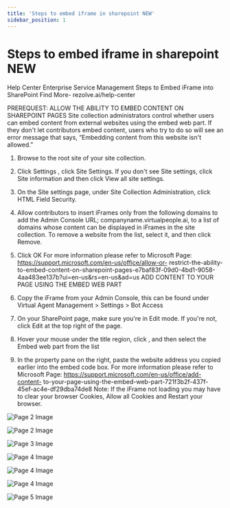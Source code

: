 ```yaml
---
title: 'Steps to embed iframe in sharepoint NEW'
sidebar_position: 1
---
```



# Steps to embed iframe in sharepoint NEW

Help Center
Enterprise Service Management
Steps to Embed
iFrame
into SharePoint
Find More- rezolve.ai/help-center

PREREQUEST: ALLOW THE ABILITY TO EMBED CONTENT ON SHAREPOINT PAGES
Site collection administrators control whether users can embed content from external websites using
the embed web part. If they don't let contributors embed content, users who try to do so will see an
error message that says, “Embedding content from this website isn't allowed.”
1. Browse to the root site of your site collection.
2. Click Settings , click Site Settings. If you don't see Site settings, click Site information and then
click View all site settings.
3. On the Site settings page, under Site Collection Administration, click HTML Field Security.
4. Allow contributors to insert iFrames only from the following domains to add the Admin Console URL;
companyname.virtualpeople.ai, to a list of domains whose content can be displayed in iFrames in
the site collection. To remove a website from the list, select it, and then click Remove.

5. Click OK
For more information please refer to Microsoft Page: https://support.microsoft.com/en-us/office/allow-or-
restrict-the-ability-to-embed-content-on-sharepoint-pages-e7baf83f-09d0-4bd1-9058-
4aa483ee137b?ui=en-us&rs=en-us&ad=us
ADD CONTENT TO YOUR PAGE USING THE EMBED WEB PART
1. Copy the iFrame from your Admin Console, this can be found under Virtual Agent Management &gt; Settings
&gt; Bot Access

2. On your SharePoint page, make sure you're in Edit mode. If you're not, click Edit at the top right of the page.
3. Hover your mouse under the title region, click , and then select the Embed web part from the list
4. In the property pane on the right, paste the website address you copied earlier into the embed code box.
For more information please refer to Microsoft Page: https://support.microsoft.com/en-us/office/add-content-
to-your-page-using-the-embed-web-part-721f3b2f-437f-45ef-ac4e-df29dba74de8
Note: If the iFrame not loading you may have to clear your browser Cookies, Allow all Cookies and Restart your
browser.



![Page 2 Image](/img/reference/SharePoint%20Widget/images/Steps-to-embed-iframe-in-sharepoint-NEW_page2_4.png)

![Page 2 Image](/img/reference/SharePoint%20Widget/images/Steps-to-embed-iframe-in-sharepoint-NEW_page2_5.png)

![Page 3 Image](/img/reference/SharePoint%20Widget/images/Steps-to-embed-iframe-in-sharepoint-NEW_page3_4.png)

![Page 4 Image](/img/reference/SharePoint%20Widget/images/Steps-to-embed-iframe-in-sharepoint-NEW_page4_4.png)

![Page 4 Image](/img/reference/SharePoint%20Widget/images/Steps-to-embed-iframe-in-sharepoint-NEW_page4_5.png)

![Page 4 Image](/img/reference/SharePoint%20Widget/images/Steps-to-embed-iframe-in-sharepoint-NEW_page4_6.png)

![Page 5 Image](/img/reference/SharePoint%20Widget/images/Steps-to-embed-iframe-in-sharepoint-NEW_page5_4.png)